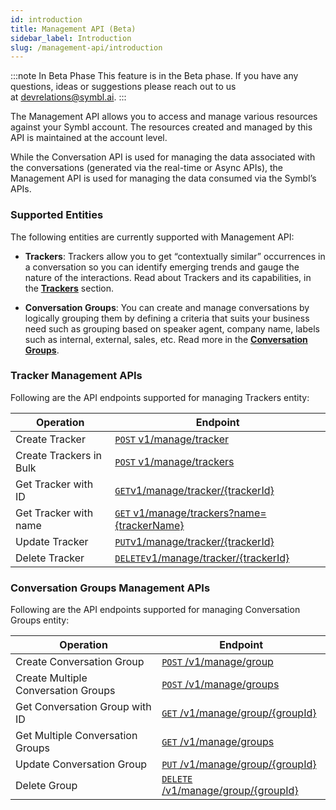 ```yaml
---
id: introduction
title: Management API (Beta)
sidebar_label: Introduction
slug: /management-api/introduction
---
```

:::note In Beta Phase
This feature is in the Beta phase. If you have any questions, ideas or suggestions please reach out to us at devrelations@symbl.ai.
:::

The Management API allows you to access and manage various resources against your Symbl account. The resources created and managed by this API is maintained at the account level.

While the Conversation API is used for managing the data associated with the conversations (generated via the real-time or Async APIs), the Management API is used for managing the data consumed via the Symbl’s APIs. 

### Supported Entities

The following entities are currently supported with Management API:

- **Trackers**: Trackers allow you to get “contextually similar” occurrences in a conversation so you can identify emerging trends and gauge the nature of the interactions. Read about Trackers and its capabilities, in the [**Trackers**](/concepts/trackers) section. 

- **Conversation Groups**: You can create and manage conversations by logically grouping them by defining a criteria that suits your business need such as grouping based on speaker agent, company name, labels such as internal, external, sales, etc. Read more in the [**Conversation Groups**](/concepts/conversation-groups). 

### Tracker Management APIs

Following are the API endpoints supported for managing Trackers entity:

Operation  | Endpoint
---------- | -------
Create Tracker | [`POST` v1/manage/tracker](/management-api/trackers/create-tracker)
Create Trackers in Bulk | [`POST` v1/manage/trackers](/management-api/trackers/create-tracker/#create-trackers-in-bulk)
Get Tracker with ID| [`GET`v1/manage/tracker/{trackerId}](/management-api/trackers/get-tracker#get-tracker-by-id)
Get Tracker with name | [`GET` v1/manage/trackers?name={trackerName}](/management-api/trackers/get-tracker#get-tracker)
Update Tracker| [`PUT`v1/manage/tracker/{trackerId}](/management-api/trackers/update-tracker)
Delete Tracker| [`DELETE`v1/manage/tracker/{trackerId}](/management-api/trackers/delete-tracker)

### Conversation Groups Management APIs

Following are the API endpoints supported for managing Conversation Groups entity:

| Operation | Endpoint | 
|--------|----------|
Create Conversation Group | [`POST` /v1/manage/group](/docs/management-api/conversation-groups/create-conversation-groups) |
Create Multiple Conversation Groups | [`POST` /v1/manage/groups](/docs/management-api/conversation-groups/create-conversation-groups#creating-multiple-conversation-groups) |
Get Conversation Group with ID | [`GET` /v1/manage/group/{groupId}](/docs/management-api/conversation-groups/get-conversation-groups) | 
Get Multiple Conversation Groups | [`GET` /v1/manage/groups](/docs/management-api/conversation-groups/get-conversation-groups#get-multiple-conversation-groups) |
Update Conversation Group | [`PUT` /v1/manage/group/{groupId}](/docs/management-api/conversation-groups/put-conversation-groups) | 
Delete Group | [`DELETE` /v1/manage/group/{groupId}](/docs/management-api/conversation-groups/delete-conversation-groups) |
